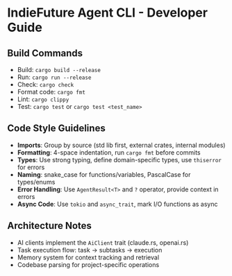 # IndieFuture Agent CLI - Developer Guide

## Build Commands
- Build: `cargo build --release`
- Run: `cargo run --release`
- Check: `cargo check`
- Format code: `cargo fmt`
- Lint: `cargo clippy`
- Test: `cargo test` or `cargo test <test_name>`

## Code Style Guidelines
- **Imports**: Group by source (std lib first, external crates, internal modules)
- **Formatting**: 4-space indentation, run `cargo fmt` before commits
- **Types**: Use strong typing, define domain-specific types, use `thiserror` for errors
- **Naming**: snake_case for functions/variables, PascalCase for types/enums
- **Error Handling**: Use `AgentResult<T>` and `?` operator, provide context in errors
- **Async Code**: Use `tokio` and `async_trait`, mark I/O functions as async

## Architecture Notes
- AI clients implement the `AiClient` trait (claude.rs, openai.rs)
- Task execution flow: task → subtasks → execution
- Memory system for context tracking and retrieval
- Codebase parsing for project-specific operations